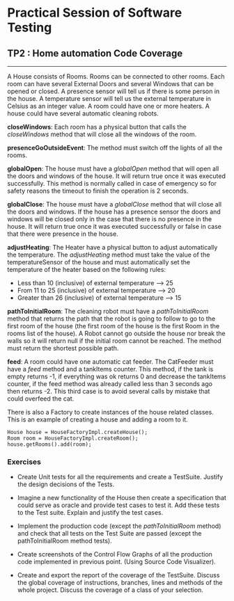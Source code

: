 # Practical Session of Software Testing

## TP2 : Home automation Code Coverage
***


A House consists of Rooms. 
Rooms can be connected to other rooms. 
Each room can have several External Doors and several Windows that can be opened or closed.
A presence sensor will tell us if there is some person in the house. 
A temperature sensor will tell us the external temperature in Celsius as an integer value. 
A room could have one or more heaters. 
A house could have several automatic cleaning robots. 

**closeWindows**: Each room has a physical button that calls the _closeWindows_ method that will close all the windows of the room.

**presenceGoOutsideEvent**: The method must switch off the lights of all the rooms.

**globalOpen**: The house must have a _globalOpen_ method that will open all the doors and windows of the house. It will return true once it was executed successfully. This method is normally called in case of emergency so for safety reasons the timeout to finish the operation is 2 seconds.

**globalClose**: The house must have a _globalClose_ method that will close all the doors and windows. If the house has a presence sensor the doors and windows will be closed only in the case that there is no presence in the house. It will return true once it was executed successfully or false in case that there were presence in the house.

**adjustHeating**: The Heater have a physical button to adjust automatically the temperature. The _adjustHeating_ method must take the value of the temperatureSensor of the house and must automatically set the temperature of the heater based on the following rules:

* Less than 10 (inclusive) of external temperature --> 25
* From 11 to 25 (inclusive) of external temperature --> 20
* Greater than 26 (inclusive) of external temperature --> 15

**pathToInitialRoom**: The cleaning robot must have a _pathToInitialRoom_ method that returns the path that the robot is going to follow to go to the first room of the house (the first room of the house is the first Room in the rooms list of the house). A Robot cannot go outside the house nor break the walls so it will return null if the initial room cannot be reached. The method must return the shortest possible path.

**feed**: A room could have one automatic cat feeder. The CatFeeder must have a _feed_ method and a tankItems counter. This method, if the tank is empty returns -1, if everything was ok returns 0 and decrease the tankItems counter, if the feed method was already called less than 3 seconds ago then returns -2. This third case is to avoid several calls by mistake that could overfeed the cat.



There is also a Factory to create instances of the house related classes. This is an example of creating a house and adding a room to it.

    House house = HouseFactoryImpl.createHouse();
    Room room = HouseFactoryImpl.createRoom();
    house.getRooms().add(room);


### Exercises

* Create Unit tests for all the requirements and create a TestSuite. Justify the design decisions of the Tests.

* Imagine a new functionality of the House then create a specification that could serve as oracle and provide test cases to test it. Add these tests to the Test suite. Explain and justify the test cases.

* Implement the production code (except the _pathToInitialRoom_ method) and check that all tests on the Test Suite are passed (except the pathToInitialRoom method tests). 

* Create screenshots of the Control Flow Graphs of all the production code implemented in previous point. (Using Source Code Visualizer).

* Create and export the report of the coverage of the TestSuite. Discuss the global coverage of instructions, branches, lines and methods of the whole project. Discuss the coverage of a class of your selection. 

